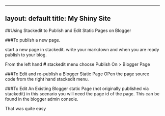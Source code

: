  ---
 layout: default
 title: My Shiny Site
 ---

##Using Stackedit to Publish and Edit Static Pages on Blogger

###To publish a new page.

start a new page in stackedit. write your markdown and when you are ready publish to your blog.

From the left hand **#** stackedit menu choose
Publish On > Blogger Page

###To Edit and re-publish a Blogger Static Page
OPen the page source code from the right hand stackedit menu.

###To Edit An Existing Blogger static Page (not originally published via stackedit)
in this scenario you will need the page id of the page. This can be found in the blogger admin console.

That was quite easy
